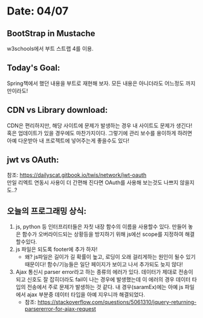 # Date: 04/07

## BootStrap in Mustache
w3schools에서 부트 스트랩 4를 이용.  

## Today's Goal:
Spring책에서 했던 내용을 부트로 재현해 보자. 모든 내용은 아니더라도 어느정도 까지만이라도!  

## CDN vs Library download:
CDN은 편리하지만, 해당 사이트에 문제가 발생하는 경우 내 사이트도 문제가 생긴다! 혹은 업데이트가 있을 경우에도 마찬가지이다. 그렇기에 관리 보수를 용이하게 하려면 아예 다운받아 내 프로젝트에 넣어주는게 좋을수도 있다!  

## jwt vs OAuth:
참조: https://dailyscat.gitbook.io/twis/network/jwt-oauth  
만일 리엑트 연동시 사용이 더 간편해 진다면 OAuth를 사용해 보는것도 나쁘지 않을지도..?  

## 오늘의 프로그래밍 상식:
1. js, python 등 인터프리터들은 자칫 내장 함수의 이름을 사용할수 있다. 만들어 놓은 함수가 오버라이드되는 상황등을 방지하기 위해 js에선 scope를 지정하여 해결할수있다.  
2. js 파일은 되도록 footer에 추가 하자! 
    * 왜? js파일은 길이가 길 확률이 높고, 로딩이 오래 걸리게하는 원인이 될수 있기 때문이다! 함수/기능들은 일단 페이지가 보이고 나서 추가되도 늦지 않다!  
3. Ajax 통신시 parser error라고 하는 종류의 에러가 있다. 데이터가 제대로 전송이 되고 신호도 잘 잡히더라도 fail이 나는 경우에 발생했는데 이 에러의 경우 데이터 타입의 전송에서 주로 문제가 발생하는 것 같다. 내 경우(saramEx)에는 아예 js 파일에서 ajax 부분중 데이터 타입을 아예 지우니까 해결되었다. 
    * 참조: https://stackoverflow.com/questions/5061310/jquery-returning-parsererror-for-ajax-request  

